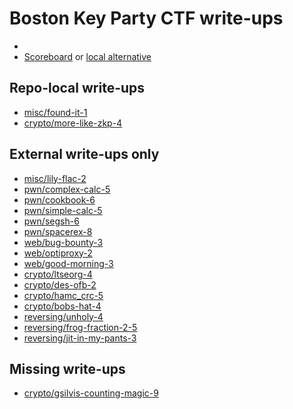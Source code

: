 # Boston Key Party CTF write-ups

* <TODO>
* [Scoreboard](TODO) or [local alternative](score.txt)

## Repo-local write-ups

* [misc/found-it-1](misc/found-it-1)
* [crypto/more-like-zkp-4](crypto/more-like-zkp-4)

## External write-ups only

* [misc/lily-flac-2](misc/lily-flac-2)
* [pwn/complex-calc-5](pwn/complex-calc-5)
* [pwn/cookbook-6](pwn/cookbook-6)
* [pwn/simple-calc-5](pwn/simple-calc-5)
* [pwn/segsh-6](pwn/segsh-6)
* [pwn/spacerex-8](pwn/spacerex-8)
* [web/bug-bounty-3](web/bug-bounty-3)
* [web/optiproxy-2](web/optiproxy-2)
* [web/good-morning-3](web/good-morning-3)
* [crypto/ltseorg-4](crypto/ltseorg-4)
* [crypto/des-ofb-2](crypto/des-ofb-2)
* [crypto/hamc_crc-5](crypto/hamc_crc-5)
* [crypto/bobs-hat-4](crypto/bobs-hat-4)
* [reversing/unholy-4](reversing/unholy-4)
* [reversing/frog-fraction-2-5](reversing/frog-fraction-2-5)
* [reversing/jit-in-my-pants-3](reversing/jit-in-my-pants-3)

## Missing write-ups

* [crypto/gsilvis-counting-magic-9](crypto/gsilvis-counting-magic-9)
